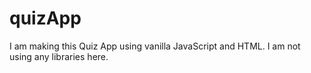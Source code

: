 # quizApp
I am making this Quiz App using vanilla JavaScript and HTML. I am not using any libraries here. 
